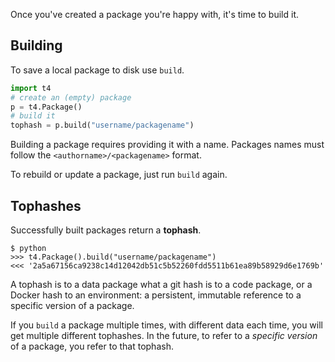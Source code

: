 Once you've created a package you're happy with, it's time to build it.

## Building
To save a local package to disk use `build`.

```python
import t4
# create an (empty) package
p = t4.Package()
# build it
tophash = p.build("username/packagename")
```

Building a package requires providing it with a name. Packages names must follow the `<authorname>/<packagename>` format.

To rebuild or update a package, just run `build` again.

## Tophashes
Successfully built packages return a **tophash**.

```
$ python
>>> t4.Package().build("username/packagename")
<<< '2a5a67156ca9238c14d12042db51c5b52260fdd5511b61ea89b58929d6e1769b'
```

A tophash is to a data package what a git hash is to a code package, or a Docker hash to an environment: a persistent, immutable reference to a specific version of a package.

If you `build` a package multiple times, with different data each time, you will get multiple different tophashes. In the future, to refer to a _specific version_ of a package, you refer to that tophash.

